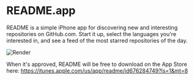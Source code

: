 README.app
======

README is a simple iPhone app for discovering new and interesting repositories on GitHub.com. Start it up, select the languages you're interested in, and see a feed of the most starred repositories of the day.

![Render](http://f.cl.ly/items/3x393R1a1w2R1q16220I/iphone_white_angle1.png)

When it's approved, README will be free to download on the App Store here: https://itunes.apple.com/us/app/readme/id676284749?ls=1&mt=8

